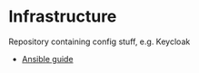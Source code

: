 # Infrastructure
Repository containing config stuff, e.g. Keycloak

* [Ansible guide](ops/ansible/control-node/README.md)

